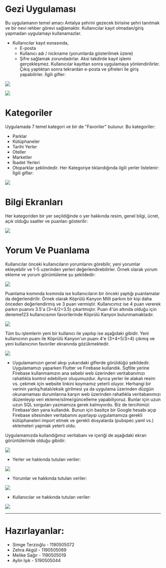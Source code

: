 # Gezi Uygulaması
Bu uygulamanın temel amacı Antalya şehrini gezecek birisine şehri tanıtmak ve bir nevi rehber görevi sağlamaktır.
Kullanıcılar kayıt olmadan/giriş yapmadan uygulamayı kullanamazlar.
 * Kullanıcılar kayıt esnasında,
    * E-posta
    * Kullanıcı adı / nickname (yorumlarda gösterilmek üzere)
    * Şifre
   sağlamak zorundadırlar. Aksi takdirde kayıt işlemi gerçekleşmez. Kullanıcılar kayıttan sonra uygulamaya yönlendirilirler. Çıkış yaptıktan sonra tekrardan e-posta ve şifreleri ile giriş yapabilirler.
İlgili gifler:

![](https://github.com/SimgeTerzioglu/Gezi-Uygulamasi/blob/master/Kayit.gif)

![](https://github.com/SimgeTerzioglu/Gezi-Uygulamasi/blob/master/giris.gif)

# Kategoriler
Uygulamada 7 temel kategori ve bir de "Favoriler" bulunur. Bu kategoriler:
 * Parklar
 * Kütüphaneler
 * Tarihi Yerler
 * Oteller
 * Marketler
 * İbadet Yerleri
 * Otoparklar
 şeklindedir. Her Kategoriye tıklandığında ilgili yerler listelenir:
İlgili gifler:

![](https://github.com/SimgeTerzioglu/Gezi-Uygulamasi/blob/master/Kategoriler.gif)

# Bilgi Ekranları
Her kategoriden bir yer seçildiğinde o yer hakkında resim, genel bilgi, ücret, açık olduğu saatler ve puanları gösterilir:

![](https://github.com/SimgeTerzioglu/Gezi-Uygulamasi/blob/master/yerornekleri.gif)

# Yorum Ve Puanlama
Kullanıcılar önceki kullanıcıların yorumlarını görebilir, yeni yorumlar ekleyebilir ve 1-5 uzerinden yerleri değerlendirebilirler.
Örnek olarak yorum ekleme ve yorum görüntüleme şu şekildedir:

![](https://github.com/SimgeTerzioglu/Gezi-Uygulamasi/blob/master/yorum.gif)

Puanlama kısmında kısmında ise kullanıcıların bir önceki yaptığı puanlamalar da değerlendirilir. Örnek olarak Köprülü Kanyon Milli parkını bir kişi daha önceden değerlendirmiş ve 3 puan vermiştir. Kullanıcımız ise 4 puan vererek parkın puanını 3.5'a (3+4/2=3.5) çıkartmıştır. Puan 4'ün altında olduğu için deneme123 kullanıcısının favorilerinde Köprülü Kanyon bulunmamaktadır.

![](https://github.com/SimgeTerzioglu/Gezi-Uygulamasi/blob/master/dahaoncedenpuanlanm%C4%B1s.gif)

Tüm bu işlemlerin yeni bir kullanıcı ile yapılışı ise aşağıdaki gibidir. Yeni kullanıcının puanı ile Köprülü Kanyon'un puanı 4'e (3+4+5/3=4) çıkmış ve yeni kullanıcının favoriler ekranında gözükmektedir.

![](https://github.com/SimgeTerzioglu/Gezi-Uygulamasi/blob/master/yenikullanicipuanguncellemesiveyorum.gif)

 * Uygulamamızın genel akışı yukarıdaki giflerde görüldüğü şekildedir.
 Uygulamamızı yaparken Flutter ve Firebase kullandık. Sqflite yerine Firebase kullanmamızın ana sebebi web üzerinden veritabanımızı rahatlıkla kontrol edebiliyor oluşumuzdur. Ayrıca yerler ile alakalı resim vs. çekmek için website linkini koymamız yeterli oluyor. Herhangi bir verinin yanlış/hatalı/eksik girilmesi ya da uygulama üzerinden düzgün okunamaması durumlarına karşın web üzerinden rahatlıkla veritabanımızı düzenleyip veri ekleme/silme/güncelleme yapabiliyoruz. Bunlar için uzun uzun SQL sorguları yazmamıza gerek kalmıyordu. Biz de tercihimizi Firebase'den yana kullandık. Bunun için basitçe bir Google hesabı açıp Firebase sitesinden veritabanını ayarlayıp uygulamamıza gerekli kütüphaneleri import etmek ve gerekli dosyalarda (pubspec.yaml vs.) eklemeleri yapmak yeterli oldu.
 
 Uygulamamızda kullandığımız veritabanı ve içeriği de aşağıdaki ekran görüntülerinde olduğu gibidir:
 
 ![](https://github.com/SimgeTerzioglu/Gezi-Uygulamasi/blob/master/firebase%20genel.png)
 
 * Yerler ve hakkında tutulan veriler:
 
 ![](https://github.com/SimgeTerzioglu/Gezi-Uygulamasi/blob/master/puanlama.png)
 
 * Yorumlar ve hakkında tutulan veriler:
 
 ![](https://github.com/SimgeTerzioglu/Gezi-Uygulamasi/blob/master/yorumlar_database.png)
 
 * Kullanıcılar ve hakkında tutulan veriler:
 
 ![](https://github.com/SimgeTerzioglu/Gezi-Uygulamasi/blob/master/firebase_kullan%C4%B1c%C4%B1lar.png)
 
 ***
 # Hazırlayanlar:
 * Simge Terzioğlu - 1190505072
 * Zehra Akgül - 1190505069
 * Melike Sağır - 1190505019
 * Aylin Işık - 5190505044
